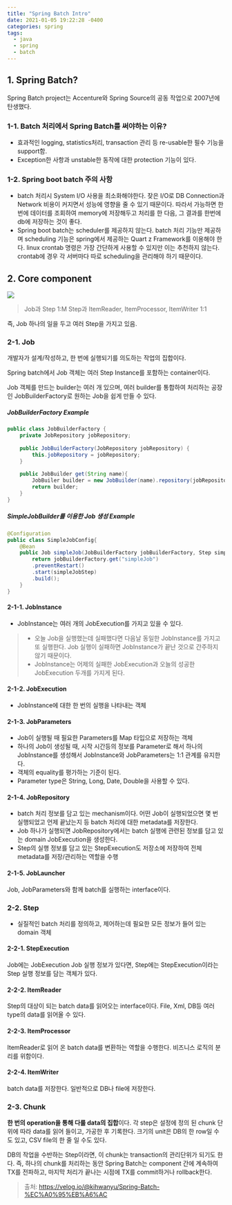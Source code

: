 ```yaml
---
title: "Spring Batch Intro"
date: 2021-01-05 19:22:28 -0400
categories: spring
tags:
  - java
  - spring
  - batch
---
```


## 1. Spring Batch?
Spring Batch project는 Accenture와 Spring Source의 공동 작업으로 2007년에 탄생했다.
### 1-1. Batch 처리에서 Spring Batch를 써야하는 이유?
- 효과적인 logging, statistics처리, transaction 관리 등 re-usable한 필수 기능을 support함.
- Exception한 사항과 unstable한 동작에 대한 protection 기능이 있다.
### 1-2. Spring boot batch 주의 사항
- batch 처리시 System I/O 사용을 최소화해야한다. 잦은 I/O로 DB Connection과 Network 비용이 커지면서 성능에 영향을 줄 수 있기 때문이다. 따라서 가능하면 한번에 데이터를 조회하여 memory에 저장해두고 처리를 한 다음, 그 결과를 한번에 db에 저장하는 것이 좋다.
- Spring boot batch는 scheduler를 제공하지 않는다. batch 처리 기능만 제공하며 scheduling 기능은 spring에서 제공하는 Quart z Framework를 이용해야 한다. linux crontab 명령은 가장 간단하게 사용할 수 있지만 이는 추천하지 않는다. crontab에 경우 각 서버마다 따로 scheduling을 관리해야 하기 때문이다.

## 2. Core component
![](https://media.vlpt.us/images/kihwanyu/post/8fbf64f0-9581-4cfa-bc5a-8ac5918c4926/image.png)
>Job과 Step 1:M
>Step과 ItemReader, ItemProcessor, ItemWriter 1:1

즉, Job 하나의 일을 두고 여러 Step을 가지고 있음.

### 2-1. Job
 개발자가 설계/작성하고, 한 번에 실행되기를 의도하는 작업의 집합이다.

Spring batch에서 Job 객체는 여러 Step Instance를 포함하는 container이다.

Job 객체를 만드는 builder는 여러 개 있으며, 여러 builder를 통합하여 처리하는 공장인 JobBuilderFactory로 원하는 Job을 쉽게 만들 수 있다.

##### JobBuilderFactory Example
```java
public class JobBuilderFactory {
	private JobRepository jobRepository;
	
	public JobBuilderFactory(JobRepository jobRepository) {
		this.jobRepository = jobRepository;
	}
	
	public JobBuilder get(String name){
		JobBuiler builder = new JobBuilder(name).repository(jobRepository);
		return builder;
	}
}
```
##### SimpleJobBuilder를 이용한 Job 생성 Example
```java
@Configuration
public class SimpleJobConfig{
	@Bean
	public Job simpleJob(JobBuilderFactory jobBuilderFactory, Step simpleJobStep) {
		return jobBuilderFactory.get("simpleJob")
		.preventRestart()
		.start(simpleJobStep)
		.build();
	}
}
```
#### 2-1-1. JobInstance
- JobInstance는 여러 개의 JobExecution를 가지고 있을 수 있다.
> - 오늘 Job을 실행했는데 실패했다면 다음날 동일한 JobInstance를 가지고 또 실행한다. Job 실행이 실패하면 JobInstance가 끝난 것으로 간주하지 않기 때문이다.
>- JobInstance는 어제의 실패한 JobExecution과 오늘의 성공한 JobExecution 두개를 가지게 된다.
#### 2-1-2. JobExecution
- JobInstance에 대한 한 번의 실행을 나타내는 객체
#### 2-1-3. JobParameters
- Job이 실행될 때 필요한 Parameters를 Map 타입으로 저장하는 객체
- 하나의 Job이 생성될 때, 시작 시간등의 정보를 Parameter로 해서 하나의 JobInstance를 생성해서 JobInstance와 JobParameters는 1:1 관계를 유지한다.
- 객체의 equality를 평가하는 기준이 된다.
- Parameter type은 String, Long, Date, Double을 사용할 수 있다.
#### 2-1-4. JobRepository
- batch 처리 정보를 담고 있는 mechanism이다. 어떤 Job이 실행되었으면 몇 번 실행되었고 언제 끝났는지 등 batch 처리에 대한 metadata를 저장한다.
- Job 하나가 실행되면 JobRepository에서는 batch 실행에 관련된 정보를 담고 있는 domain JobExecution을 생성한다.
- Step의 실행 정보를 담고 있는 StepExecution도 저장소에 저장하여 전체 metadata를 저장/관리하는 역할을 수행
#### 2-1-5. JobLauncher
Job, JobParameters와 함께 batch를 실행하는 interface이다.

### 2-2. Step
- 실질적인 batch 처리를 정의하고, 제어하는데 필요한 모든 정보가 들어 있는 domain 객체
#### 2-2-1. StepExecution
Job에는 JobExecution Job 실행 정보가 있다면, Step에는 StepExecution이라는 Step 실행 정보를 담는 객체가 있다.
#### 2-2-2. ItemReader
Step의 대상이 되는 batch data를 읽어오는 interface이다. File, Xml, DB등 여러 type의 data를 읽어올 수 있다.
#### 2-2-3. ItemProcessor
ItemReader로 읽어 온 batch data를 변환하는 역할을 수행한다. 비즈니스 로직의 분리를 위함이다.
#### 2-2-4. ItemWriter
batch data를 저장한다. 일반적으로 DB나 file에 저장한다. 

### 2-3. Chunk
 **한 번의 operation을 통해 다룰 data의 집합**이다. 각 step은 설정에 정의 된 chunk 단위에 따라 data를 읽어 들이고, 가공한 후 기록한다. 크기의 unit은 DB의 한 row일 수도 있고, CSV file의 한 줄 일 수도 있다.

DB의 작업을 수반하는 Step이라면, 이 chunk는 transaction의 관리단위가 되기도 한다. 즉, 하나의 chunk를 처리하는 동안 Spring Batch는 component 간에 계속하여 TX를 전파하고, 마지막 처리가 끝나는 시점에 TX를 commit하거나 rollback한다.

> 출처: https://velog.io/@kihwanyu/Spring-Batch-%EC%A0%95%EB%A6%AC
